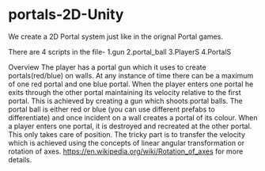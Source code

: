 # portals-2D-Unity
We create a 2D Portal system just like in the orignal Portal games.

There are 4 scripts in the file-
1.gun
2.portal_ball
3.PlayerS
4.PortalS

Overview
The player has a portal gun which it uses to create portals(red/blue) on walls. At any instance of time there can be a maximum of one red portal and one blue portal. When the player enters one portal he exits through the other portal maintaining its velocity relative to the first portal.
This is achieved by creating a gun which shoots portal balls. The portal ball is either red or blue (you can use different prefabs to differentiate) and once incident on a wall creates a portal of its colour. 
When a player enters one portal, it is destroyed and recreated at the other portal. This only takes care of position. The tricky part is to transfer the velocity which is achieved using the concepts of linear angular transformation or rotation of axes.
https://en.wikipedia.org/wiki/Rotation_of_axes for more details.
